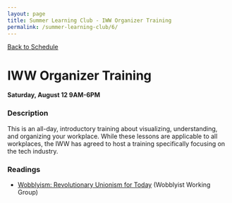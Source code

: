 ```yaml
---
layout: page
title: Summer Learning Club - IWW Organizer Training
permalink: /summer-learning-club/6/
---
```

[Back to Schedule](/summer-learning-club/)

# IWW Organizer Training
**Saturday, August 12 9AM-6PM**

### Description

This is an all-day, introductory training about visualizing, understanding, and organizing your workplace. While these lessons are applicable to all workplaces, the IWW has agreed to host a training specifically focusing on the tech industry.

### Readings

- [Wobblyism: Revolutionary Unionism for Today](https://libcom.org/library/wobblyism-revolutionary-unionism-today) (Wobblyist Working Group)
